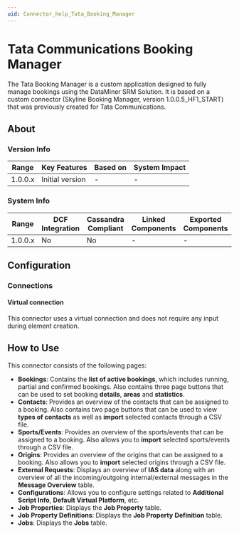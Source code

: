 ```yaml
---
uid: Connector_help_Tata_Booking_Manager
---
```


# Tata Communications Booking Manager

The Tata Booking Manager is a custom application designed to fully manage bookings using the DataMiner SRM Solution. It is based on a custom connector (Skyline Booking Manager, version 1.0.0.5_HF1_START) that was previously created for Tata Communications.

## About

### Version Info

| Range     | Key Features     | Based on     | System Impact     |
|-----------|------------------|--------------|-------------------|
| 1.0.0.x   | Initial version  | -            | -                 |

### System Info

| Range     | DCF Integration     | Cassandra Compliant     | Linked Components     | Exported Components     |
|-----------|---------------------|-------------------------|-----------------------|-------------------------|
| 1.0.0.x   | No                  | No                      | -                     | -                       |

## Configuration

### Connections

#### Virtual connection

This connector uses a virtual connection and does not require any input during element creation.

## How to Use

This connector consists of the following pages:

- **Bookings**: Contains the **list of active bookings**, which includes running, partial and confirmed bookings. Also contains three page buttons that can be used to set booking **details**, **areas** and **statistics**.
- **Contacts**: Provides an overview of the contacts that can be assigned to a booking. Also contains two page buttons that can be used to view **types of contacts** as well as **import** selected contacts through a CSV file.
- **Sports/Events**: Provides an overview of the sports/events that can be assigned to a booking. Also allows you to **import** selected sports/events through a CSV file.
- **Origins**: Provides an overview of the origins that can be assigned to a booking. Also allows you to **import** selected origins through a CSV file.
- **External Requests**: Displays an overview of **IAS data** along with an overview of all the incoming/outgoing internal/external messages in the **Message Overview** table.
- **Configurations**: Allows you to configure settings related to **Additional Script Info**, **Default Virtual Platform**, etc.
- **Job Properties**: Displays the **Job Property** table.
- **Job Property Definitions**: Displays the **Job Property** **Definition** table.
- **Jobs**: Displays the **Jobs** table.
